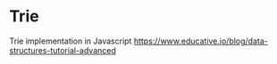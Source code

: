 # Trie
Trie implementation in Javascript
https://www.educative.io/blog/data-structures-tutorial-advanced
